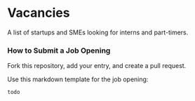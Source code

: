 # Vacancies

A list of startups and SMEs looking for interns and part-timers.

### How to Submit a Job Opening

Fork this repository, add your entry, and create a pull request. 

Use this markdown template for the job opening:

```
todo
```

